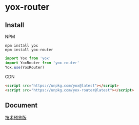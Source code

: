 # yox-router

## Install

NPM

```shell
npm install yox
npm install yox-router
```

```js
import Yox from 'yox'
import YoxRouter from 'yox-router'
Yox.use(YoxRouter)
```

CDN

```html
<script src="https://unpkg.com/yox@latest"></script>
<script src="https://unpkg.com/yox-router@latest"></script>
```

## Document

[技术预览版](https://musicode.gitbooks.io/yox-router/)
